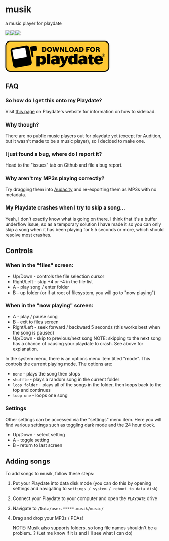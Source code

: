 # musik
a music player for playdate

<img src ="https://img.shields.io/tokei/lines/github/nanobot567/musik"><img src="https://img.shields.io/github/downloads/nanobot567/musik/total"><img src="https://img.shields.io/github/v/release/nanobot567/musik">

<div style="align: center;"><a href="https://github.com/nanobot567/musik/releases/latest"><img src="https://github.com/Nanobot567/tAoHtH/blob/main/readme-graphics/Playdate-badge-download.png"></a></img></div>

## FAQ

### So how do I get this onto my Playdate?
Visit [this page](https://help.play.date/games/sideloading/) on Playdate's website for information on how to sideload.

### Why though?
There are no public music players out for playdate yet (except for Audition, but it wasn't made to be a music player), so I decided to make one.

### I just found a bug, where do I report it?
Head to the "issues" tab on Github and file a bug report.

### Why aren't my MP3s playing correctly?
Try dragging them into [Audacity](https://audacityteam.org/) and re-exporting them as MP3s with no metadata.

### My Playdate crashes when I try to skip a song...

Yeah, I don't exactly know what is going on there. I think that it's a buffer underflow issue, so as a temporary solution I have made it so you can only skip a song when it has been playing for 5.5 seconds or more, which should resolve most crashes.

## Controls

### When in the "files" screen:

- Up/Down - controls the file selection cursor
- Right/Left - skip +4 or -4 in the file list
- A - play song / enter folder
- B - up folder (or if at root of filesystem, you will go to "now playing")

### When in the "now playing" screen:
- A - play / pause song
- B - exit to files screen
- Right/Left - seek forward / backward 5 seconds (this works best when the song is paused)
- Up/Down - skip to previous/next song
    NOTE: skipping to the next song has a chance of causing your playdate to crash. See above for explanation.

In the system menu, there is an options menu item titled "mode". This controls the current playing mode. The options are:
- `none` - plays the song then stops
- `shuffle` - plays a random song in the current folder
- `loop folder` - plays all of the songs in the folder, then loops back to the top and continues
- `loop one` - loops one song

### Settings

Other settings can be accessed via the "settings" menu item. Here you will find various settings such as toggling dark mode and the 24 hour clock.

- Up/Down - select setting
- A - toggle setting
- B - return to last screen

## Adding songs

To add songs to musik, follow these steps:
1. Put your Playdate into data disk mode (you can do this by opening settings and navigating to `settings / system / reboot to data disk`)
2. Connect your Playdate to your computer and open the `PLAYDATE` drive
3. Navigate to `/Data/user.*****.musik/music/`
4. Drag and drop your MP3s / PDAs!

    NOTE: Musik also supports folders, so long file names shouldn't be a problem...? (Let me know if it is and I'll see what I can do)

<!--

upon a farmer's land
a horse removes a grain of sand
from the beach of the human race
and goes back to its home base

the humans know that something's off
but they don't know what, so they shrug it off
one badger, though, follows its trail
walks for hours and hours to no avail

until there it was, surrounded by dead trees and grass
but the badger stays hidden, as that day could be his last
when he stared into its eyes where fires burned
suddenly he knew horse the horse will return

-->

